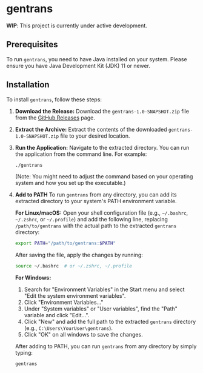 # gentrans

**WIP**: This project is currently under active development.

## Prerequisites

To run `gentrans`, you need to have Java installed on your system. Please ensure you have Java Development Kit (JDK) 11
or newer.

## Installation

To install `gentrans`, follow these steps:

1. **Download the Release:**
   Download the `gentrans-1.0-SNAPSHOT.zip` file from
   the [GitHub Releases](https://github.com/hiroaki404/gentrans/releases) page.

2. **Extract the Archive:**
   Extract the contents of the downloaded `gentrans-1.0-SNAPSHOT.zip` file to your desired location.

3. **Run the Application:**
   Navigate to the extracted directory. You can run the application from the command line.
   For example:
   ```bash
   ./gentrans
   ```
   (Note: You might need to adjust the command based on your operating system and how you set up the executable.)

4. **Add to PATH**
   To run `gentrans` from any directory, you can add its extracted directory to your system's PATH environment variable.

   **For Linux/macOS:**
   Open your shell configuration file (e.g., `~/.bashrc`, `~/.zshrc`, or `~/.profile`) and add the following line,
   replacing `/path/to/gentrans` with the actual path to the extracted `gentrans` directory:
   ```bash
   export PATH="/path/to/gentrans:$PATH"
   ```
   After saving the file, apply the changes by running:
   ```bash
   source ~/.bashrc  # or ~/.zshrc, ~/.profile
   ```

   **For Windows:**
    1. Search for "Environment Variables" in the Start menu and select "Edit the system environment variables".
    2. Click "Environment Variables..."
    3. Under "System variables" or "User variables", find the "Path" variable and click "Edit...".
    4. Click "New" and add the full path to the extracted `gentrans` directory (e.g., `C:\Users\YourUser\gentrans`).
    5. Click "OK" on all windows to save the changes.

   After adding to PATH, you can run `gentrans` from any directory by simply typing:
   ```bash
   gentrans
   ```
